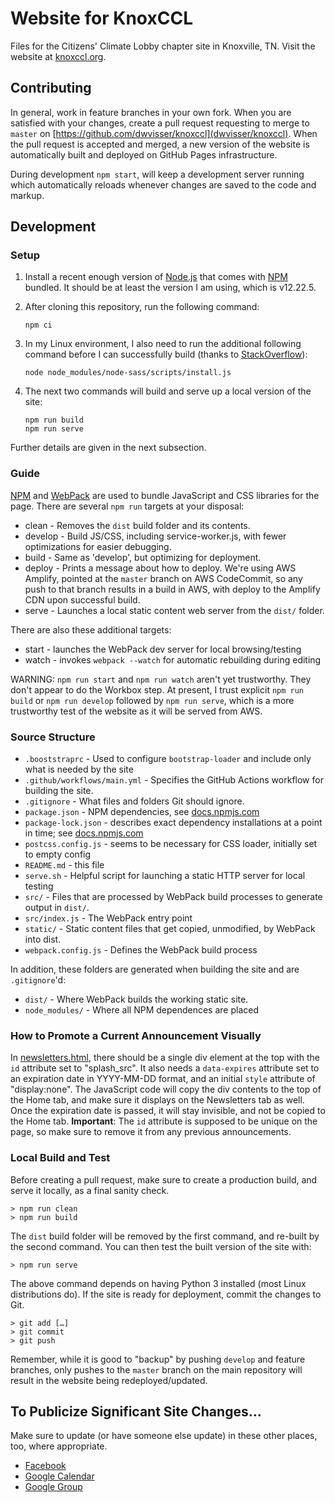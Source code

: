 # Website for KnoxCCL

Files for the Citizens' Climate Lobby chapter site in Knoxville, TN. Visit the
website at [knoxccl.org](http://knoxccl.org).

## Contributing

In general, work in feature branches in your own fork. When you are satisfied with your
changes, create a pull request requesting to merge to `master` on
[https://github.com/dwvisser/knoxccl](dwvisser/knoxccl). When the pull request
is accepted and merged, a new version of the website is automatically built and deployed on
GitHub Pages infrastructure.

During development `npm start`, will keep a development server running which automatically
reloads whenever changes are saved to the code and markup.

## Development

### Setup

1. Install a recent enough version of [Node.js](https://nodejs.org/) that comes
   with [NPM](https://www.npmjs.com/) bundled. It should be at least the version
   I am using, which is v12.22.5.
2. After cloning this repository, run the following command:

   ```shell
   npm ci
   ```

3. In my Linux environment, I also need to run the additional following command
   before I can successfully build (thanks to [StackOverflow](https://stackoverflow.com/questions/56348824/error-enoent-no-such-file-or-directory-scandir-node-modules-node-sass-ve)):

   ```shell
   node node_modules/node-sass/scripts/install.js
   ```

4. The next two commands will build and serve up a local version of the site:

   ```shell
   npm run build
   npm run serve
   ```

Further details are given in the next subsection.

### Guide

[NPM](https://docs.npmjs.com/about-npm/) and [WebPack](https://webpack.js.org) are used to
bundle JavaScript and CSS libraries for the page. There are several `npm run` targets at your
disposal:

* clean - Removes the `dist` build folder and its contents.
* develop - Build JS/CSS, including service-worker.js, with fewer optimizations for easier
  debugging.
* build - Same as 'develop', but optimizing for deployment.
* deploy - Prints a message about how to deploy. We're using AWS Amplify, pointed at the
  `master` branch on AWS CodeCommit, so any push to that branch results in a build in AWS,
  with deploy to the Amplify CDN upon successful build.
* serve - Launches a local static content web server from the `dist/` folder.

There are also these additional targets:

* start - launches the WebPack dev server for local browsing/testing
* watch - invokes `webpack --watch` for automatic rebuilding during editing

WARNING: `npm run start` and `npm run watch` aren't yet trustworthy. They don't appear to do
the Workbox step. At present, I trust explicit `npm run build` or `npm run develop` followed by
`npm run serve`, which is a more trustworthy test of the website as it will be served from AWS.

### Source Structure

* `.booststraprc` - Used to configure `bootstrap-loader` and include only what is needed by the
  site
* `.github/workflows/main.yml` - Specifies the GitHub Actions workflow for building the site.
* `.gitignore` - What files and folders Git should ignore.
* `package.json` - NPM dependencies, see
  [docs.npmjs.com](https://docs.npmjs.com/creating-a-package-json-file)
* `package-lock.json` - describes exact dependency installations at a point in time; see
  [docs.npmjs.com](https://docs.npmjs.com/files/package-lock.json)
* `postcss.config.js` - seems to be necessary for CSS loader, initially set to empty config
* `README.md` - this file
* `serve.sh` - Helpful script for launching a static HTTP server for local testing
* `src/` - Files that are processed by WebPack build processes to generate output in `dist/`.
* `src/index.js` - The WebPack entry point
* `static/` - Static content files that get copied, unmodified, by WebPack into dist.
* `webpack.config.js` - Defines the WebPack build process

In addition, these folders are generated when building the site and are `.gitignore`'d:

* `dist/` - Where WebPack builds the working static site.
* `node_modules/` - Where all NPM dependences are placed

### How to Promote a Current Announcement Visually

In [newsletters.html](static/newsletters.html), there should be a single div
element at the top with the `id` attribute set to "splash_src". It also needs a
`data-expires` attribute set to an expiration date in YYYY-MM-DD format, and an
initial `style` attribute of "display:none". The JavaScript code will copy the
div contents to the top of the Home tab, and make sure it displays on the
Newsletters tab as well. Once the expiration date is passed, it will stay
invisible, and not be copied to the Home tab. **Important**: The `id` attribute
is supposed to be unique on the page, so make sure to remove it from any
previous announcements.

### Local Build and Test

Before creating a pull request, make sure to create a production build, and serve it locally,
as a final sanity check.

    > npm run clean
    > npm run build

The `dist` build folder will be removed by the first command, and re-built by the second
command. You can then test the built version of the site with:

    > npm run serve

The above command depends on having Python 3 installed (most Linux distributions do). If the
site is ready for deployment, commit the changes to Git.

    > git add […]
    > git commit
    > git push

Remember, while it is good to "backup" by pushing `develop` and feature branches,
only pushes to the `master` branch on the main repository will result in the website being
redeployed/updated.

## To Publicize Significant Site Changes…

Make sure to update (or have someone else update) in these other places, too, where
appropriate.

* [Facebook](https://www.facebook.com/Citizens-Climate-Lobby-Knoxville-Chapter-159872501112806/)
* [Google Calendar](https://calendar.google.com/calendar?cid=NWtnc2w2aGl0OG4wMDJraGd0bTVpaW9wazBAZ3JvdXAuY2FsZW5kYXIuZ29vZ2xlLmNvbQ)
* [Google Group](https://groups.google.com/forum/#!forum/knoxccl)
